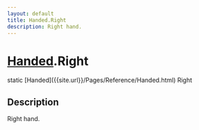 ```yaml
---
layout: default
title: Handed.Right
description: Right hand.
---
```

# [Handed]({{site.url}}/Pages/Reference/Handed.html).Right

<div class='signature' markdown='1'>
static [Handed]({{site.url}}/Pages/Reference/Handed.html) Right
</div>

## Description
Right hand.

